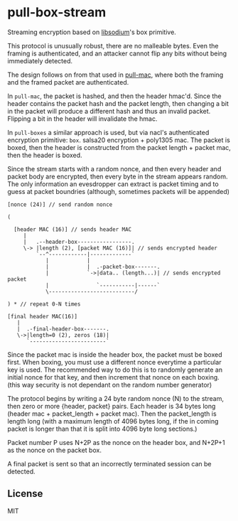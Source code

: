 # pull-box-stream

Streaming encryption based on [libsodium](https://github.com/paixaop/node-sodium)'s box primitive.

This protocol is unusually robust, there are no malleable bytes.
Even the framing is authenticated, and an attacker cannot
flip any bits without being immediately detected.

The design follows on from that used in
[pull-mac](https://github.com/dominictarr/pull-mac),
where both the framing and the framed packet are authenticated.

In `pull-mac`, the packet is hashed, and then the header hmac'd.
Since the header contains the packet hash and the packet length,
then changing a bit in the packet will produce a different hash
and thus an invalid packet. Flipping a bit in the header will
invalidate the hmac.

In `pull-boxes` a similar approach is used, but via nacl's authenticated
encryption primitive: `box`. salsa20 encryption + poly1305 mac.
The packet is boxed, then the header is constructed from the packet 
length + packet mac, then the header is boxed.

Since the stream starts with a random nonce, and then every
 header and packet body are encrypted, then every byte in the stream
appears random. The only information an evesdropper can extract is
packet timing and to guess at packet boundries
(although, sometimes packets will be appended)

```
[nonce (24)] // send random nonce

(

  [header MAC (16)] // sends header MAC
     |
     |   .--header-box-----------------.
     \-> |length (2), [packet MAC (16)]| // sends encrypted header
         `--^------------|-------------`
            |            |
            |            |  .-packet-box-------.
            |            `->|data.. (length...)| // sends encrypted packet
            |               `-----------|------`
            \---------------------------/

) * // repeat 0-N times

[final header MAC(16)]
   |
   |  .-final-header-box-------.
   \->|length=0 (2), zeros (18)|
      `------------------------`
```

Since the packet mac is inside the header box, the packet
must be boxed first. When boxing, you must use a different
nonce everytime a particular key is used.
The recommended way to do this is to randomly generate an initial
nonce for that key, and then increment that nonce on each boxing.
(this way security is not dependant on the random number generator)

The protocol begins by writing a 24 byte random nonce (N) to the stream,
then zero or more {header, packet} pairs. Each header is 34 bytes
long (header mac + packet_length + packet mac).
Then the packet_length is length long (with a maximum length of 4096
bytes long, if the in coming packet is longer than that it is split
into 4096 byte long sections.)

Packet number P uses N+2P as the nonce on the header box,
and N+2P+1 as the nonce on the packet box.

A final packet is sent so that an incorrectly terminated session
can be detected.

## License

MIT
